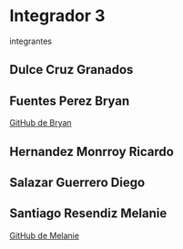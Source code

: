 # Integrador 3

integrantes 

## Dulce Cruz Granados 


## Fuentes Perez Bryan
[GitHub de Bryan](https://github.com/bryanfpp)


## Hernandez Monrroy Ricardo 


## Salazar Guerrero Diego 


## Santiago Resendiz Melanie
[GitHub de Melanie](https://github.com/melaniesantiago)